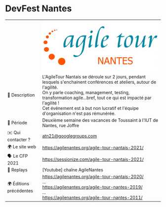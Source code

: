 # DevFest Nantes

|                |                                                              |
| -------------- | ------------------------------------------------------------ |
|                | ![logo](logo.jpg)                                            |
| 📝 Description             | L'AgileTour Nantais se déroule sur 2 jours, pendant lesquels s'enchainent conférences et ateliers, autour de l'agilité. <br/>On y parle coaching, management, testing, transformation agile...bref, tout ce qui est impacté par l'agilité !<br/>Cet événement est à but non lucratif et l'équipe d'organisation n'est pas rémunérée. |
| 📆 Période             | Deuxième semaine des vacances de Toussaint à l'IUT de Nantes, rue Joffre |
| ✉️ Qui contacter ?             | atn21@googlegroups.com |
| 🌍 Le site web | https://agilenantes.org/agile-tour-nantais-2021/                  |
| 🗣 Le CFP 2021       | https://sessionize.com/agile-tour-nantais-2021/ |
| 🎥 Replays                     | [Youtube] chaîne AgileNantes |
| 🌍 Éditions précédentes | https://agilenantes.org/agile-tour-nantais-2020/<br/>...<br/>https://agilenantes.org/agile-tour-nantes-2019/<br/>...<br/>https://agilenantes.org/agile-tour-nantes-2011/<br/> |
